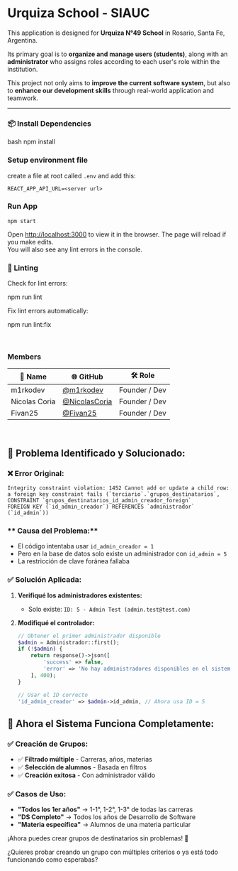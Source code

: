 <!--
███╗   ███╗
████╗ ████║
██╔████╔██║
██║╚██╔╝██║
██║ ╚═╝ ██║
╚═╝     ╚═╝
-->
# Urquiza School - SIAUC

This application is designed for **Urquiza N°49 School** in Rosario, Santa Fe, Argentina.

Its primary goal is to **organize and manage users (students)**, along with an **administrator** who assigns roles according to each user's role within the institution.

This project not only aims to **improve the current software system**, but also to **enhance our development skills** through real-world application and teamwork.

---

### 📦 Install Dependencies

bash
npm install

### Setup environment file

create a file at root called `.env` and add this:

    REACT_APP_API_URL=<server url>

### Run App

    npm start

Open [http://localhost:3000](http://localhost:3000) to view it in the browser.
The page will reload if you make edits.\
You will also see any lint errors in the console.


### 🧹 Linting

Check for lint errors:

npm run lint

Fix lint errors automatically:

npm run lint:fix

<br>

### Members
| 👤 Name         | 🌐 GitHub                                   | 🛠️ Role       |
|----------------|---------------------------------------------|---------------|
| m1rkodev       | [@m1rkodev](https://github.com/m1rkodev)     | Founder / Dev |
| Nicolas Coria  | [@NicolasCoria](https://github.com/NicolasCoria) | Founder / Dev |
| Fivan25        | [@Fivan25](https://github.com/Fivan25)       | Founder / Dev |

<br>

## **🔧 Problema Identificado y Solucionado:**

### **❌ Error Original:**
```
Integrity constraint violation: 1452 Cannot add or update a child row: 
a foreign key constraint fails (`terciario`.`grupos_destinatarios`, 
CONSTRAINT `grupos_destinatarios_id_admin_creador_foreign` 
FOREIGN KEY (`id_admin_creador`) REFERENCES `administrador` (`id_admin`))
```

### ** Causa del Problema:**
- El código intentaba usar `id_admin_creador = 1`
- Pero en la base de datos solo existe un administrador con `id_admin = 5`
- La restricción de clave foránea fallaba

### **✅ Solución Aplicada:**
1. **Verifiqué los administradores existentes:**
   - Solo existe: `ID: 5 - Admin Test (admin.test@test.com)`

2. **Modifiqué el controlador:**
   ```php
   // Obtener el primer administrador disponible
   $admin = Administrador::first();
   if (!$admin) {
       return response()->json([
           'success' => false,
           'error' => 'No hay administradores disponibles en el sistema'
       ], 400);
   }
   
   // Usar el ID correcto
   'id_admin_creador' => $admin->id_admin, // Ahora usa ID = 5
   ```

## **🚀 Ahora el Sistema Funciona Completamente:**

### **✅ Creación de Grupos:**
- ✅ **Filtrado múltiple** - Carreras, años, materias
- ✅ **Selección de alumnos** - Basada en filtros
- ✅ **Creación exitosa** - Con administrador válido

### **✅ Casos de Uso:**
- **"Todos los 1er años"** → 1-1°, 1-2°, 1-3° de todas las carreras
- **"DS Completo"** → Todos los años de Desarrollo de Software  
- **"Materia específica"** → Alumnos de una materia particular

¡Ahora puedes crear grupos de destinatarios sin problemas! 🎯

¿Quieres probar creando un grupo con múltiples criterios o ya está todo funcionando como esperabas?